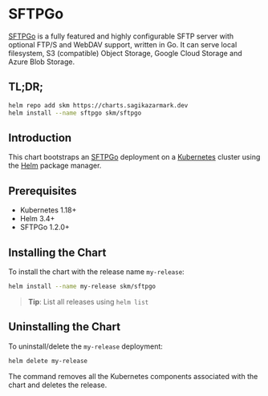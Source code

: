 # SFTPGo

[SFTPGo](https://github.com/drakkan/sftpgo) is a fully featured and highly configurable SFTP server with optional FTP/S and WebDAV support, written in Go. It can serve local filesystem, S3 (compatible) Object Storage, Google Cloud Storage and Azure Blob Storage.


## TL;DR;

```bash
helm repo add skm https://charts.sagikazarmark.dev
helm install --name sftpgo skm/sftpgo
```


## Introduction

This chart bootstraps an [SFTPGo](https://github.com/drakkan/sftpgo) deployment on a [Kubernetes](http://kubernetes.io) cluster using the [Helm](https://helm.sh) package manager.


## Prerequisites

- Kubernetes 1.18+
- Helm 3.4+
- SFTPGo 1.2.0+


## Installing the Chart

To install the chart with the release name `my-release`:

```bash
helm install --name my-release skm/sftpgo
```

> **Tip**: List all releases using `helm list`


## Uninstalling the Chart

To uninstall/delete the `my-release` deployment:

```bash
helm delete my-release
```

The command removes all the Kubernetes components associated with the chart and deletes the release.

